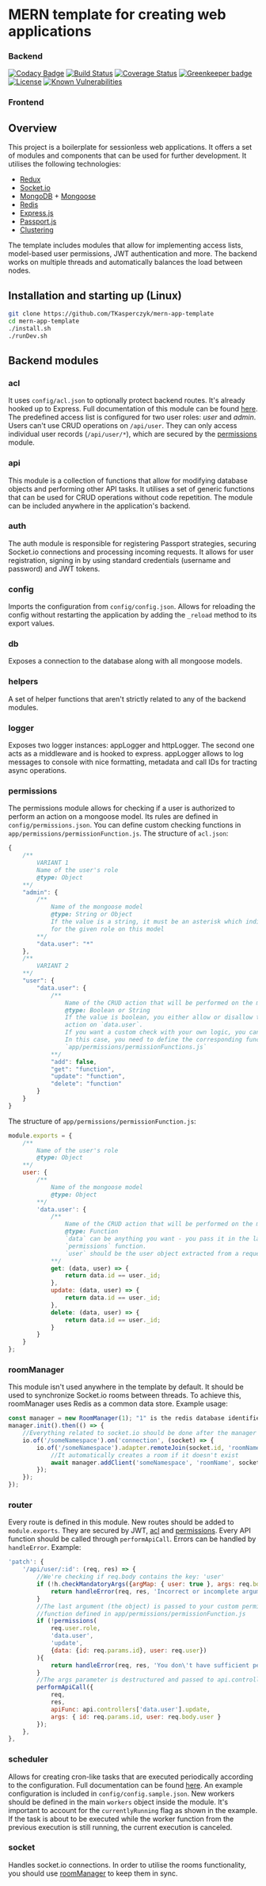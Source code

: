 # MERN template for creating web applications

### Backend

[![Codacy Badge](https://api.codacy.com/project/badge/Grade/d1b1e2a8fec645d28b80009b980f7eac)](https://www.codacy.com/manual/Sarithis/mern-app-template-backend?utm_source=github.com&amp;utm_medium=referral&amp;utm_content=TKasperczyk/mern-app-template-backend&amp;utm_campaign=Badge_Grade)
[![Build Status](https://travis-ci.com/TKasperczyk/mern-app-template-backend.svg?branch=master)](https://travis-ci.com/TKasperczyk/mern-app-template-backend)
[![Coverage Status](https://coveralls.io/repos/github/TKasperczyk/mern-app-template-backend/badge.svg?branch=master)](https://coveralls.io/github/TKasperczyk/mern-app-template-backend?branch=master)
[![Greenkeeper badge](https://badges.greenkeeper.io/TKasperczyk/mern-app-template-backend.svg)](https://greenkeeper.io/)
[![License](https://img.shields.io/github/license/TKasperczyk/mern-app-template-backend)](https://github.com/TKasperczyk/mern-app-template-backend/blob/master/LICENSE)
[![Known Vulnerabilities](https://snyk.io/test/github/TKasperczyk/mern-app-template-backend/badge.svg)](https://snyk.io/test/github/TKasperczyk/mern-app-template-backend)


### Frontend

## Overview
This project is a boilerplate for sessionless web applications. It offers a set of modules and components that can be used for further development. It utilises the following technologies:
- [Redux](https://redux.js.org/)
- [Socket.io](https://socket.io/)
- [MongoDB](https://www.mongodb.com/) + [Mongoose](https://mongoosejs.com/)
- [Redis](https://redis.io/)
- [Express.js](https://expressjs.com/)
- [Passport.js](http://www.passportjs.org/)
- [Clustering](https://nodejs.org/api/cluster.html)

The template includes modules that allow for implementing access lists, model-based user permissions, JWT authentication and more. The backend works on multiple threads and automatically balances the load between nodes.

## Installation and starting up (Linux)
```bash
git clone https://github.com/TKasperczyk/mern-app-template
cd mern-app-template
./install.sh
./runDev.sh
```

## Backend modules
### acl
It uses `config/acl.json` to optionally protect backend routes. It's already hooked up to Express. Full documentation of this module can be found [here](https://github.com/nyambati/express-acl). The predefined access list is configured for two user roles: *user* and *admin*. Users can't use CRUD operations on `/api/user`. They can only access individual user records (`/api/user/*`), which are secured by the [permissions](https://github.com/TKasperczyk/mern-app-template#permissions) module.
### api
This module is a collection of functions that allow for modifying database objects and performing other API tasks. It utilises a set of generic functions that can be used for CRUD operations without code repetition. The module can be included anywhere in the application's backend. 
### auth
The auth module is responsible for registering Passport strategies, securing Socket.io connections and processing incoming requests. It allows for user registration, signing in by using standard credentials (username and password) and JWT tokens.
### config
Imports the configuration from `config/config.json`. Allows for reloading the config without restarting the application by adding the `_reload` method to its export values. 
### db
Exposes a connection to the database along with all mongoose models.
### helpers
A set of helper functions that aren't strictly related to any of the backend modules.
### logger
Exposes two logger instances: appLogger and httpLogger. The second one acts as a middleware and is hooked to express. appLogger allows to log messages to console with nice formatting, metadata and call IDs for tracting async operations.
### permissions
The permissions module allows for checking if a user is authorized to perform an action on a mongoose model. Its rules are defined in `config/permissions.json`. 
You can define custom checking functions in `app/permissions/permissionFunction.js`. 
The structure of `acl.json`:
```javascript
{
    /**
        VARIANT 1
        Name of the user's role
        @type: Object
    **/
    "admin": {
        /**
            Name of the mongoose model
            @type: String or Object
            If the value is a string, it must be an asterisk which indicates that every action is allowed 
            for the given role on this model
        **/
        "data.user": "*"
    },
    /**
        VARIANT 2
    **/
    "user": {
        "data.user": {
            /**
                Name of the CRUD action that will be performed on the model: add, get, update, delete
                @type: Boolean or String
                If the value is boolean, you either allow or disallow the user role to perform the given 
                action on `data.user`. 
                If you want a custom check with your own logic, you can use the string: "function". 
                In this case, you need to define the corresponding function in 
                `app/permissions/permissionFunctions.js`
            **/
            "add": false,
            "get": "function",
            "update": "function",
            "delete": "function"
        }
    }
}
```
The structure of `app/permissions/permissionFunction.js`:
```javascript
module.exports = {
    /**
        Name of the user's role
        @type: Object
    **/
    user: {
        /**
            Name of the mongoose model
            @type: Object
        **/
        'data.user': {
            /**
                Name of the CRUD action that will be performed on the model: add, get, update, delete
                @type: Function
                `data` can be anything you want - you pass it in the last optional argument to the 
                `permissions` function.
                `user` should be the user object extracted from a request
            **/
            get: (data, user) => {
                return data.id == user._id;
            },
            update: (data, user) => {
                return data.id == user._id;
            },
            delete: (data, user) => {
                return data.id == user._id;
            }
        }
    }
};
```
### roomManager
This module isn't used anywhere in the template by default. It should be used to synchronize Socket.io rooms between threads. To achieve this, roomManager uses Redis as a common data store. Example usage:
```javascript
const manager = new RoomManager(1); "1" is the redis database identifier
manager.init().then(() => {
    //Everything related to socket.io should be done after the manager initialization
    io.of('/someNamespace').on('connection', (socket) => {
        io.of('/someNamespace').adapter.remoteJoin(socket.id, 'roomName', async (error) => {
            //It automatically creates a room if it doesn't exist
            await manager.addClient('someNamespace', 'roomName', socket.id);
        });
    });
});
```
### router
Every route is defined in this module. New routes should be added to `module.exports`. They are secured by JWT, [acl](https://github.com/TKasperczyk/mern-app-template#acl) and [permissions](https://github.com/TKasperczyk/mern-app-template#permissions). Every API function should be called through `performApiCall`. Errors can be handled by `handleError`. Example:
```javascript
'patch': {
    '/api/user/:id': (req, res) => {
        //We're checking if req.body contains the key: 'user'
        if (!h.checkMandatoryArgs({argMap: { user: true }, args: req.body})){
            return handleError(req, res, 'Incorrect or incomplete arguments');
        }
        //The last argument (the object) is passed to your custom permission validating 
        //function defined in app/permissions/permissionFunction.js
        if (!permissions(
            req.user.role, 
            'data.user', 
            'update', 
            {data: {id: req.params.id}, user: req.user})
        ){
            return handleError(req, res, 'You don\'t have sufficient permissions to perform this action');
        }
        //The args parameter is destructured and passed to api.controllers['data.user'].update 
        performApiCall({
            req, 
            res, 
            apiFunc: api.controllers['data.user'].update, 
            args: { id: req.params.id, user: req.body.user }
        });
    },
},
```
### scheduler
Allows for creating cron-like tasks that are executed periodically according to the configuration. Full documentation can be found [here](https://github.com/node-schedule). An example configuration is included in `config/config.sample.json`. New workers should be defined in the main `workers` object inside the module. It's important to account for the `currentlyRunning` flag as shown in the example. If the task is about to be executed while the worker function from the previous execution is still running, the current execution is canceled. 
### socket
Handles socket.io connections. In order to utilise the rooms functionality, you should use [roomManager](https://github.com/TKasperczyk/mern-app-template#roomManager) to keep them in sync. 